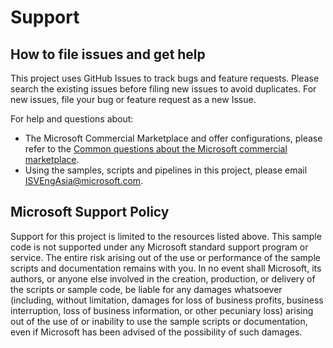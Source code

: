 # Support

## How to file issues and get help  

This project uses GitHub Issues to track bugs and feature requests. Please search the existing issues before filing new issues to avoid duplicates.  For new issues, file your bug or feature request as a new Issue.

For help and questions about:
- The Microsoft Commercial Marketplace and offer configurations, please refer to the [Common questions about the Microsoft commercial marketplace](https://docs.microsoft.com/en-au/azure/marketplace/marketplace-faq-publisher-guide).
- Using the samples, scripts and pipelines in this project, please email [ISVEngAsia@microsoft.com](mailto:ISVEngAsia@microsoft.com).

## Microsoft Support Policy  

Support for this project is limited to the resources listed above. This sample code is not supported under any Microsoft standard support program or service. The entire risk arising out of the use or performance of the sample scripts and documentation remains with you. In no event shall Microsoft, its authors, or anyone else involved in the creation, production, or delivery of the scripts or sample code, be liable for any damages whatsoever (including, without limitation, damages for loss of business profits, business interruption, loss of business information, or other pecuniary loss) arising out of the use of or inability to use the sample scripts or documentation, even if Microsoft has been advised of the possibility of such damages.